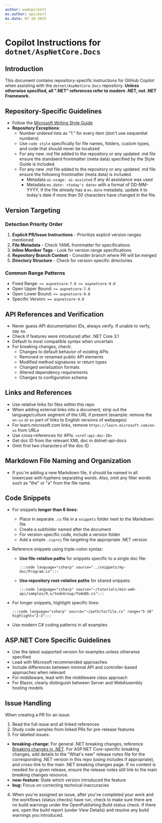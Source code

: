 ```yaml
---
author: wadepickett
ms.author: wpickett
ms.date: 07-28-2025
---
```


# Copilot Instructions for `dotnet/AspNetCore.Docs`

## Introduction

This document contains repository-specific instructions for GitHub Copilot when assisting with the `dotnet/AspNetCore.Docs` repository. **Unless otherwise specified, all ".NET" references refer to modern .NET, not .NET Framework.**

## Repository-Specific Guidelines

- Follow the [Microsoft Writing Style Guide](https://learn.microsoft.com/en-us/style-guide/welcome/)
- **Repository Exceptions**:
  - Number ordered lists as "1." for every item (don't use sequential numbers)
  - Use `code style` specifically for file names, folders, custom types, and code that should never be localized
  - For any new .md file added to the repository or any updated .md file ensure the standaerd frontmatter (meta data) specified by the Style Guide is included.
  - For any new .md file added to the repository or any updated .md file ensure the following frontmatter (meta data) is included.
    - Metadata `ai-usage: ai-assisted` if any AI assistance was used
    - Metadata `ms.date: <today's date>` with a format of DD-MM-YYYY.  If the file already has a `ms.date` metadata, update it to today's date if more than 50 characters have changed in the file.
    
## Version Targeting

### Detection Priority Order
1. **Explicit PR/Issue Instructions** - Prioritize explicit version ranges mentioned
2. **File Metadata** - Check YAML frontmatter for specifications
3. **Inline Moniker Tags** - Look for version range specifications
4. **Repository Branch Context** - Consider branch where PR will be merged
5. **Directory Structure** - Check for version-specific directories

### Common Range Patterns
- Fixed Range: `>= aspnetcore-7.0 <= aspnetcore-9.0`
- Open Upper Bound: `>= aspnetcore-7.0`
- Open Lower Bound: `<= aspnetcore-9.0`
- Specific Version: `== aspnetcore-9.0`

## API References and Verification

- Never guess API documentation IDs, always verify. If unable to verfy, say so.
- Check if features were introduced after .NET Core 3.1
- Default to most compatible syntax when uncertain
- For breaking changes, check:
  - Changes to default behavior of existing APIs
  - Removed or renamed public API elements
  - Modified method signatures or return types
  - Changed serialization formats
  - Altered dependency requirements
  - Changes to configuration schema

## Links and References

- Use relative links for files within this repo
- When adding external links into a document, strip out the language/culture segment of the URL if present (example: remove the `en-us` or `en` part of links to English versions of webpages)
- For learn.microsoft.com links, remove `https://learn.microsoft.com/en-us` from URLs
- Use cross-references for APIs: `<xref:api-doc-ID>`
- Get doc ID from the relevant XML doc in dotnet-api-docs
- Omit first two characters of the doc ID

## Markdown File Naming and Organization

- If you're adding a new Markdown file, it should be named in all lowercase with hyphens separating words. Also, omit any filler words such as "the" or "a" from the file name.
  
## Code Snippets

- For snippets **longer than 6 lines**:
  - Place in separate `.cs` file in a `snippets` folder next to the Markdown file
  - Create a subfolder named after the document
  - For version-specific code, include a version folder
  - Add a simple `.csproj` file targeting the appropriate .NET version

- Reference snippets using triple-colon syntax:
  - **Use file-relative paths** for snippets specific to a single doc file:
    ```
    :::code language="csharp" source="../snippets/my-doc/Program.cs":::
    ```
  - **Use repository root-relative paths** for shared snippets:
    ```
    :::code language="csharp" source="~/tutorials/min-web-api/samples/9.x/todoGroup/TodoDb.cs":::
    ```
- For longer snippets, highlight specific lines:
  ```
  :::code language="csharp" source="~/path/to/file.cs" range="5-10" highlight="2-3":::
  ```
- Use modern C# coding patterns in all examples

## ASP.NET Core Specific Guidelines

- Use the latest supported version for examples unless otherwise specified
- Lead with Microsoft recommended approaches
- Include differences between minimal API and controller-based approaches when relevant
- For middleware, lead with the middleware class approach
- For Blazor, clearly distinguish between Server and WebAssembly hosting models

## Issue Handling

When creating a PR for an issue:
1. Read the full issue and all linked references
2. Study code samples from linked PRs for pre-release features
3. For labeled issues:
 - **breaking-change:** For general .NET breaking changes, reference [Breaking changes in .NET](../dotnet/core/compatibility/breaking-changes). For ASP.NET Core-specific breaking changes, add details to the "What's new" release notes file for the corresponding .NET version in this repo (using includes if appropriate), and cross-link to the main .NET breaking changes page. If no content is needed for a given release, ensure the release notes still link to the main breaking changes resource.
 - **new-feature:** State which version introduced the feature
 - **bug:** Focus on correcting technical inaccuracies
4. When you're assigned an issue, after you've completed your work and the workflows (status checks) have run, check to make sure there are no build warnings under the OpenPublishing.Build status check. If there are, open the build report (under View Details) and resolve any build warnings you introduced.


